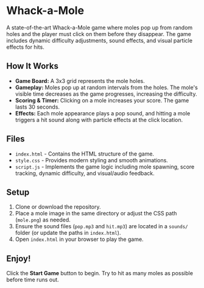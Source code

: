 # Whack-a-Mole

A state-of-the-art Whack-a-Mole game where moles pop up from random holes and the player must click on them before they disappear. The game includes dynamic difficulty adjustments, sound effects, and visual particle effects for hits.

## How It Works

- **Game Board:** A 3x3 grid represents the mole holes.
- **Gameplay:** Moles pop up at random intervals from the holes. The mole's visible time decreases as the game progresses, increasing the difficulty.
- **Scoring & Timer:** Clicking on a mole increases your score. The game lasts 30 seconds.
- **Effects:** Each mole appearance plays a pop sound, and hitting a mole triggers a hit sound along with particle effects at the click location.

## Files

- `index.html` - Contains the HTML structure of the game.
- `style.css` - Provides modern styling and smooth animations.
- `script.js` - Implements the game logic including mole spawning, score tracking, dynamic difficulty, and visual/audio feedback.

## Setup

1. Clone or download the repository.
2. Place a mole image in the same directory or adjust the CSS path (`mole.png`) as needed.
3. Ensure the sound files (`pop.mp3` and `hit.mp3`) are located in a `sounds/` folder (or update the paths in `index.html`).
4. Open `index.html` in your browser to play the game.

## Enjoy!

Click the **Start Game** button to begin. Try to hit as many moles as possible before time runs out.
